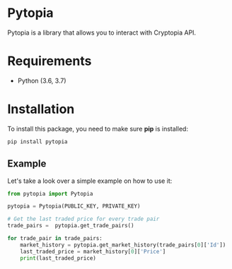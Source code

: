 # Pytopia 
Pytopia is a library that allows you to interact with Cryptopia API.
 
# Requirements
- Python (3.6, 3.7)

# Installation

To install this package, you need to make sure **pip** is installed:
```bash
pip install pytopia
```

## Example

Let's take a look over a simple example on how to use it:

```python
from pytopia import Pytopia

pytopia = Pytopia(PUBLIC_KEY, PRIVATE_KEY)

# Get the last traded price for every trade pair
trade_pairs =  pytopia.get_trade_pairs()

for trade_pair in trade_pairs:
    market_history = pytopia.get_market_history(trade_pairs[0]['Id'])
    last_traded_price = market_history[0]['Price']
    print(last_traded_price)
    
```